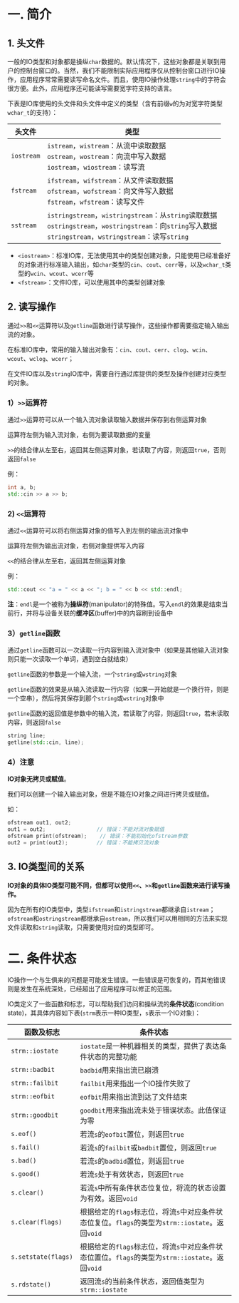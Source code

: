 # 一. 简介

## 1. 头文件

一般的IO类型和对象都是操纵`char`数据的。默认情况下，这些对象都是关联到用户的控制台窗口的。当然，我们不能限制实际应用程序仅从控制台窗口进行IO操作，应用程序常常需要读写命名文件。而且，使用IO操作处理`string`中的字符会很方便。此外，应用程序还可能读写需要宽字符支持的语言。

下表是IO库使用的头文件和头文件中定义的类型（含有前缀`w`的为对宽字符类型`wchar_t`的支持）：

| 头文件     | 类型                                                         |
| ---------- | ------------------------------------------------------------ |
| `iostream` | `istream`，`wistream`：从流中读取数据<br />`ostream`，`wostream`：向流中写入数据<br />`iostream`，`wiostream`：读写流 |
| `fstream`  | `ifstream`，`wifstream`：从文件读取数据<br />`ofstream`，`wofstream`：向文件写入数据<br />`fstream`，`wfstream`：读写文件 |
| `sstream`  | `istringstream`，`wistringstream`：从`string`读取数据<br />`ostringstream`，`wostringstream`：向`string`写入数据<br />`stringstream`，`wstringstream`：读写`string` |

- `<iostream>`：标准IO库，无法使用其中的类型创建对象，只能使用已经准备好的对象进行标准输入输出，如`char`类型的`cin`、`cout`、`cerr`等，以及`wchar_t`类型的`wcin`、`wcout`、`wcerr`等
- `<fstream>`：文件IO库，可以使用其中的类型创建对象



## 2. 读写操作

通过`>>`和`<<`运算符以及`getline`函数进行读写操作，这些操作都需要指定输入输出流的对象。

在标准IO库中，常用的输入输出对象有：`cin`、`cout`、`cerr`、`clog`、`wcin`、`wcout`、`wclog`、`wcerr`；

在文件IO库以及`string`IO库中，需要自行通过库提供的类型及操作创建对应类型的对象。

### 1）`>>`运算符

通过`>>`运算符可以从一个输入流对象读取输入数据并保存到右侧运算对象

运算符左侧为输入流对象，右侧为要读取数据的变量

`>>`的结合律从左至右，返回其左侧运算对象，若读取了内容，则返回`true`，否则返回`false`

例：

```c++
int a, b;
std::cin >> a >> b;
```

### 2) `<<`运算符

通过`<<`运算符可以将右侧运算对象的值写入到左侧的输出流对象中

运算符左侧为输出流对象，右侧对象提供写入内容

`<<`的结合律从左至右，返回其左侧运算对象

例：

```c++
std::cout << "a = " << a << "; b = " << b << std::endl;
```

**注**：`endl`是一个被称为**操纵符**(manipulator)的特殊值。写入`endl`的效果是结束当前行，并将与设备关联的**缓冲区**(buffer)中的内容刷到设备中

### 3）`getline`函数

通过`getline`函数可以一次读取一行内容到输入流对象中（如果是其他输入流对象则只能一次读取一个单词，遇到空白就结束）

`getline`函数的参数是一个输入流，一个`string`或`wstring`对象

`getline`函数的效果是从输入流读取一行内容（如果一开始就是一个换行符，则是一个空串），然后将其保存到那个`string`或`wstring`对象中

`getline`函数的返回值是参数中的输入流，若读取了内容，则返回`true`，若未读取内容，则返回`false`

```c++
string line;
getline(std::cin, line);
```

### 4）注意

**IO对象无拷贝或赋值**。

我们可以创建一个输入输出对象，但是不能在IO对象之间进行拷贝或赋值。

如：

```c++
ofstream out1, out2;
out1 = out2;				// 错误：不能对流对象赋值
ofstream print(ofstream);	 // 错误：不能初始化ofstream参数
out2 = print(out2);			// 错误：不能拷贝流对象
```



## 3. IO类型间的关系

**IO对象的具体IO类型可能不同，但都可以使用`<<`、`>>`和`getline`函数来进行读写操作。**

因为在所有的IO类型中，类型`ifstream`和`istringstream`都继承自`istream`；`ofstream`和`ostringstream`都继承自`ostream`，所以我们可以用相同的方法来实现文件读取和`string`读取，只需要使用对应的类型即可。



# 二. 条件状态

IO操作一个与生俱来的问题是可能发生错误。一些错误是可恢复的，而其他错误则是发生在系统深处，已经超出了应用程序可以修正的范围。

IO类定义了一些函数和标志，可以帮助我们访问和操纵流的**条件状态**(condition state)，其具体内容如下表(`strm`表示一种IO类型，`s`表示一个IO对象)：

| 函数及标志          | 条件状态                                                     |
| ------------------- | ------------------------------------------------------------ |
| `strm::iostate`     | `iostate`是一种机器相关的类型，提供了表达条件状态的完整功能  |
| `strm::badbit`      | `badbid`用来指出流已崩溃                                     |
| `strm::failbit`     | `failbit`用来指出一个IO操作失败了                            |
| `strm::eofbit`      | `eofbit`用来指出流到达了文件结束                             |
| `strm::goodbit`     | `goodbit`用来指出流未处于错误状态。此值保证为零              |
| `s.eof()`           | 若流`s`的`eofbit`置位，则返回`true`                          |
| `s.fail()`          | 若流`s`的`failbit`或`badbit`置位，则返回`true`               |
| `s.bad()`           | 若流`s`的`badbid`置位，则返回`true`                          |
| `s.good()`          | 若流`s`处于有效状态，则返回`true`                            |
| `s.clear()`         | 若流`s`中所有条件状态位复位，将流的状态设置为有效。返回`void` |
| `s.clear(flags)`    | 根据给定的`flags`标志位，将流`s`中对应条件状态位复位。`flags`的类型为`strm::iostate`。返回`void` |
| `s.setstate(flags)` | 根据给定的`flags`标志位，将流`s`中对应条件状态位置位。`flags`的类型为`strm::iostate`。返回`void` |
| `s.rdstate()`       | 返回流`s`的当前条件状态，返回值类型为`strm::iostate`         |

